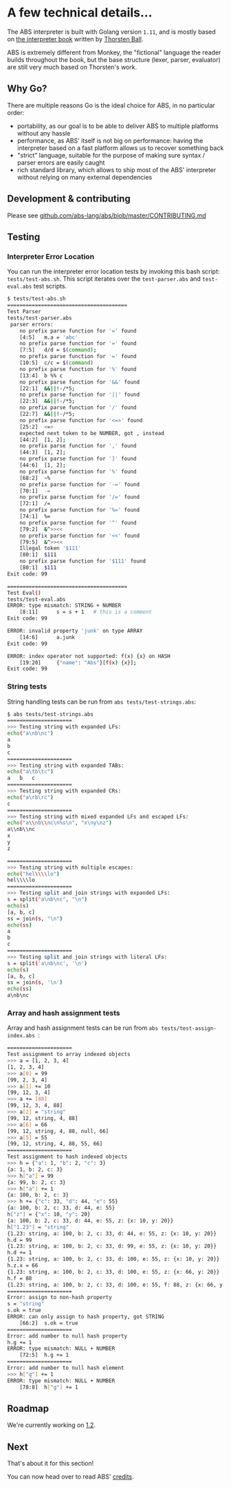 # A few technical details...

The ABS interpreter is built with Golang version `1.11`, and is mostly based on [the interpreter book](https://interpreterbook.com/) written by [Thorsten Ball](https://twitter.com/thorstenball).

ABS is extremely different from Monkey, the "fictional" language the reader builds throughout the book, but the base structure (lexer, parser, evaluator) are still very much based on Thorsten's work.

## Why Go?

There are multiple reasons Go is the ideal choice for ABS, in no
particular order:

* portability, as our goal is to be able to deliver ABS to
multiple platforms without any hassle
* performance, as ABS' itself is not big on performance: having the
interpreter based on a fast platform allows us to recover
something back
* "strict" language, suitable for the purpose of making sure
syntax / parser errors are easily caught
* rich standard library, which allows to ship most of the ABS'
interpreter without relying on many external dependencies

## Development & contributing

Please see [github.com/abs-lang/abs/blob/master/CONTRIBUTING.md](https://github.com/abs-lang/abs/blob/master/CONTRIBUTING.md)

## Testing

### Interpreter Error Location

You can run the interpreter error location tests by invoking this bash script: `tests/test-abs.sh`. This script iterates over the `test-parser.abs` and `test-eval.abs` test scripts.
```bash
$ tests/test-abs.sh
=======================================
Test Parser
tests/test-parser.abs
 parser errors:
	no prefix parse function for '=' found
	[4:5]	m.a = 'abc'
	no prefix parse function for '=' found
	[7:5]	d/d = $(command);
	no prefix parse function for '=' found
	[10:5]	c/c = $(command)
	no prefix parse function for '%' found
	[13:4]	b %% c
	no prefix parse function for '&&' found
	[22:1]	&&||!-/*5;
	no prefix parse function for '||' found
	[22:3]	&&||!-/*5;
	no prefix parse function for '/' found
	[22:7]	&&||!-/*5;
	no prefix parse function for '<=>' found
	[25:2]	<=>
	expected next token to be NUMBER, got , instead
	[44:2]	[1, 2];
	no prefix parse function for ',' found
	[44:3]	[1, 2];
	no prefix parse function for ']' found
	[44:6]	[1, 2];
	no prefix parse function for '%' found
	[68:2]	~%
	no prefix parse function for '-=' found
	[70:1]	-=
	no prefix parse function for '/=' found
	[72:1]	/=
	no prefix parse function for '%=' found
	[74:1]	%=
	no prefix parse function for '^' found
	[79:2]	&^>><<
	no prefix parse function for '<<' found
	[79:5]	&^>><<
	Illegal token '$111'
	[80:1]	$111
	no prefix parse function for '$111' found
	[80:1]	$111
Exit code: 99

=======================================
Test Eval()
tests/test-eval.abs
ERROR: type mismatch: STRING + NUMBER
	[8:11]	    s = s + 1   # this is a comment
Exit code: 99

ERROR: invalid property 'junk' on type ARRAY
	[14:6]	    a.junk
Exit code: 99

ERROR: index operator not supported: f(x) {x} on HASH
	[19:20]	    {"name": "Abs"}[f(x) {x}];  
Exit code: 99
```

### String tests

String handling tests can be run from `abs tests/test-strings.abs`:

```bash
$ abs tests/test-strings.abs
=====================
>>> Testing string with expanded LFs:
echo("a\nb\nc")
a
b
c
=====================
>>> Testing string with expanded TABs:
echo("a\tb\tc")
a	b	c
=====================
>>> Testing string with expanded CRs:
echo("a\rb\rc")
c
=====================
>>> Testing string with mixed expanded LFs and escaped LFs:
echo("a\\nb\\nc\n%s\n", "x\ny\nz")
a\\nb\\nc
x
y
z

=====================
>>> Testing string with multiple escapes:
echo("hel\\\\lo")
hel\\\\lo
=====================
>>> Testing split and join strings with expanded LFs:
s = split("a\nb\nc", "\n")
echo(s)
[a, b, c]
ss = join(s, "\n")
echo(ss)
a
b
c
=====================
>>> Testing split and join strings with literal LFs:
s = split('a\nb\nc', '\n')
echo(s)
[a, b, c]
ss = join(s, '\n')
echo(ss)
a\nb\nc
```

### Array and hash assignment tests 

Array and hash assignment tests can be run from `abs tests/test-assign-index.abs `:

```bash
=====================
Test assignment to array indexed objects
>>> a = [1, 2, 3, 4]
[1, 2, 3, 4]
>>> a[0] = 99
[99, 2, 3, 4]
>>> a[1] += 10
[99, 12, 3, 4]
>>> a += [88]
[99, 12, 3, 4, 88]
>>> a[2] = "string"
[99, 12, string, 4, 88]
>>> a[6] = 66
[99, 12, string, 4, 88, null, 66]
>>> a[5] = 55
[99, 12, string, 4, 88, 55, 66]
=====================
Test assignment to hash indexed objects
>>> h = {"a": 1, "b": 2, "c": 3}
{a: 1, b: 2, c: 3}
>>> h["a"] = 99
{a: 99, b: 2, c: 3}
>>> h["a"] += 1
{a: 100, b: 2, c: 3}
>>> h += {"c": 33, "d": 44, "e": 55}
{a: 100, b: 2, c: 33, d: 44, e: 55}
h["z"] = {"x": 10, "y": 20}
{a: 100, b: 2, c: 33, d: 44, e: 55, z: {x: 10, y: 20}}
h["1.23"] = "string"
{1.23: string, a: 100, b: 2, c: 33, d: 44, e: 55, z: {x: 10, y: 20}}
h.d = 99
{1.23: string, a: 100, b: 2, c: 33, d: 99, e: 55, z: {x: 10, y: 20}}
h.d += 1
{1.23: string, a: 100, b: 2, c: 33, d: 100, e: 55, z: {x: 10, y: 20}}
h.z.x = 66
{1.23: string, a: 100, b: 2, c: 33, d: 100, e: 55, z: {x: 66, y: 20}}
h.f = 88
{1.23: string, a: 100, b: 2, c: 33, d: 100, e: 55, f: 88, z: {x: 66, y: 20}}
=====================
Error: assign to non-hash property
s = "string"
s.ok = true
ERROR: can only assign to hash property, got STRING
	[66:2]	s.ok = true
=====================
Error: add number to null hash property
h.g += 1
ERROR: type mismatch: NULL + NUMBER
	[72:5]	h.g += 1
=====================
Error: add number to null hash element
>>> h["g"] += 1
ERROR: type mismatch: NULL + NUMBER
	[78:8]	h["g"] += 1
```

## Roadmap

We're currently working on [1.2](https://github.com/abs-lang/abs/milestone/9).

## Next

That's about it for this section!

You can now head over to read ABS' [credits](/misc/credits).